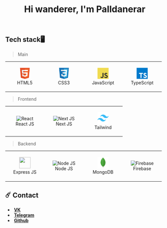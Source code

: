 <h1 align="center">Hi wanderer, I'm Palldanerar</h1>

<br>

<h2 align="left" id="debabin-stack">Tech stack🖥️</h2>

> Main

<table width='100%'>
  <tr>
     <td align="center" width="110" height="90">
      <img src="https://github.com/devicons/devicon/blob/master/icons/html5/html5-original.svg" width="36" height="36" alt="Html5" />
      <br>HTML5
    </td>
     <td align="center" width="110" height="90">
      <img src="https://github.com/devicons/devicon/blob/master/icons/css3/css3-original.svg" width="36" height="36" alt="css3" />
      <br>CSS3
    </td>
    <td align="center" width="110" height="90">
      <img src="https://raw.githubusercontent.com/devicons/devicon/1119b9f84c0290e0f0b38982099a2bd027a48bf1/icons/javascript/javascript-original.svg" width="36" height="36" alt="javascript" />
      <br>JavaScript
    </td>
    <td align="center" width="110" height="90">
      <img src="https://raw.githubusercontent.com/devicons/devicon/1119b9f84c0290e0f0b38982099a2bd027a48bf1/icons/typescript/typescript-original.svg" width="36" height="36" alt="typescript" />
      <br>TypeScript
    </td>
</table>

> Frontend

<table width='100%'>
  <tr>
   <td align="center" width="110" height="90">
      <img src="https://brandlogos.net/wp-content/uploads/2020/09/react-logo.png" width="36" height="36" alt="React" />
      <br>React JS
    </td>
     <td align="center" width="110" height="90">
      <img src="https://raw.githubusercontent.com/samfromaway/samfromaway/master/.github/images/nextjs.png" width="36" height="36" alt="Next JS" />
      <br>Next JS
    </td>
   <td align="center" width="110" height="90">
      <img src="https://github.com/devicons/devicon/blob/master/icons/tailwindcss/tailwindcss-plain.svg" width="36" height="36" alt="Tailwind" />
      <br>Tailwind
    </td>
  </tr> 
</table>

> Backend

<table width='100%'>
  <tr>
    <td align="center" width="110" height="90"> 
      <img src="https://cdn.jsdelivr.net/gh/devicons/devicon/icons/express/express-original.svg" width="36" height="36 alt="expressjs" />
      <br>Express JS
    </td>
    <td align="center" width="110" height="90"> 
      <img src="https://brandeps.com/icon-download/N/Nodejs-icon-vector-02.svg" width="36" height="36" alt="Node JS" />
      <br>Node JS
    </td>
    <td align="center" width="110" height="90">
      <img src="https://github.com/devicons/devicon/blob/master/icons/mongodb/mongodb-original.svg" width="36" height="36" alt="Mongo DB" />
      <br>MongoDB
    </td>
     <td align="center" width="110" height="90"> 
      <img src="https://brandeps.com/logo-download/F/Firebase-logo-vector-02.svg" width="36" height="36" alt="Firebase" />
      <br>Firebase
    </td>
  </tr> 
</table>

## ☄️ Contact

- &nbsp;**[VK](https://vk.com/palldanerar)**
- &nbsp;**[Telegram](https://t.me/Palldanerar)**
- &nbsp;**[Github](https://github.com/Palldanerar)**

<br>

